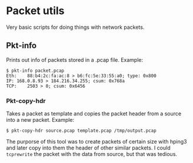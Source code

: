 # Packet utils

Very basic scripts for doing things with network packets.

## Pkt-info

Prints out info of packets stored in a .pcap file. Example:

```
$ pkt-info packet.pcap
Eth:    88:b4:2c:fa:ac:8 > b6:fc:5e:33:55:a0; type: 0x800
IP: 168.0.8.93 > 184.216.34.255; csum: 0x768a
TCP:    2503 > 0; csum: 0x6456
```

### Pkt-copy-hdr

Takes a packet as template and copies the packet header from a source into a new packet. Example:

```
$ pkt-copy-hdr source.pcap template.pcap /tmp/output.pcap
```

The purporse of this tool was to create packets of certain size with hping3 and later copy into them the header of other similar packets. I could ```tcprewrite``` the packet with the data from source, but that was tedious.
